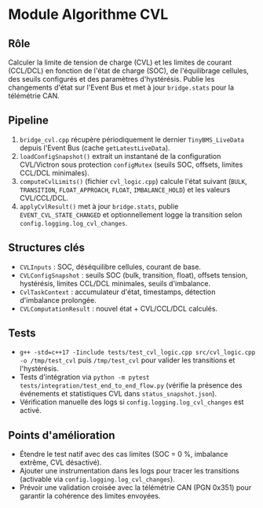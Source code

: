 # Module Algorithme CVL

## Rôle
Calculer la limite de tension de charge (CVL) et les limites de courant (CCL/DCL) en fonction de l'état de charge (SOC), de l'équilibrage cellules, des seuils configurés et des paramètres d'hystérésis. Publie les changements d'état sur l'Event Bus et met à jour `bridge.stats` pour la télémétrie CAN.

## Pipeline
1. `bridge_cvl.cpp` récupère périodiquement le dernier `TinyBMS_LiveData` depuis l'Event Bus (cache `getLatestLiveData`).
2. `loadConfigSnapshot()` extrait un instantané de la configuration CVL/Victron sous protection `configMutex` (seuils SOC, offsets, limites CCL/DCL minimales).
3. `computeCvlLimits()` (fichier `cvl_logic.cpp`) calcule l'état suivant (`BULK`, `TRANSITION`, `FLOAT_APPROACH`, `FLOAT`, `IMBALANCE_HOLD`) et les valeurs CVL/CCL/DCL.
4. `applyCvlResult()` met à jour `bridge.stats`, publie `EVENT_CVL_STATE_CHANGED` et optionnellement logge la transition selon `config.logging.log_cvl_changes`.

## Structures clés
- `CVLInputs` : SOC, déséquilibre cellules, courant de base.
- `CVLConfigSnapshot` : seuils SOC (bulk, transition, float), offsets tension, hystérésis, limites CCL/DCL minimales, seuils d'imbalance.
- `CvlTaskContext` : accumulateur d'état, timestamps, détection d'imbalance prolongée.
- `CVLComputationResult` : nouvel état + CVL/CCL/DCL calculés.

## Tests
- `g++ -std=c++17 -Iinclude tests/test_cvl_logic.cpp src/cvl_logic.cpp -o /tmp/test_cvl` puis `/tmp/test_cvl` pour valider les transitions et l'hystérésis.
- Tests d'intégration via `python -m pytest tests/integration/test_end_to_end_flow.py` (vérifie la présence des événements et statistiques CVL dans `status_snapshot.json`).
- Vérification manuelle des logs si `config.logging.log_cvl_changes` est activé.

## Points d'amélioration
- Étendre le test natif avec des cas limites (SOC = 0 %, imbalance extrême, CVL désactivé).
- Ajouter une instrumentation dans les logs pour tracer les transitions (activable via `config.logging.log_cvl_changes`).
- Prévoir une validation croisée avec la télémétrie CAN (PGN 0x351) pour garantir la cohérence des limites envoyées.

